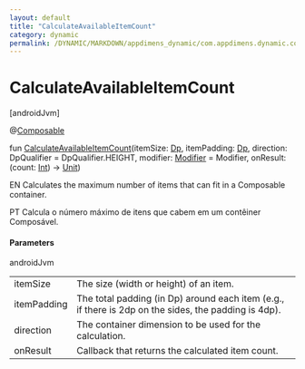 ```yaml
---
layout: default
title: "CalculateAvailableItemCount"
category: dynamic
permalink: /DYNAMIC/MARKDOWN/appdimens_dynamic/com.appdimens.dynamic.compose/-app-dimens/-calculate-available-item-count.html
---
```


# CalculateAvailableItemCount

[androidJvm]

@[Composable](https://developer.android.com/reference/kotlin/androidx/compose/runtime/Composable.html)

fun [CalculateAvailableItemCount](-calculate-available-item-count.md)(itemSize: [Dp](https://developer.android.com/reference/kotlin/androidx/compose/ui/unit/Dp.html), itemPadding: [Dp](https://developer.android.com/reference/kotlin/androidx/compose/ui/unit/Dp.html), direction: DpQualifier = DpQualifier.HEIGHT, modifier: [Modifier](https://developer.android.com/reference/kotlin/androidx/compose/ui/Modifier.html) = Modifier, onResult: (count: [Int](https://kotlinlang.org/api/core/kotlin-stdlib/kotlin/-int/index.html)) -> [Unit](https://kotlinlang.org/api/core/kotlin-stdlib/kotlin/-unit/index.html))

EN Calculates the maximum number of items that can fit in a Composable container.

PT Calcula o número máximo de itens que cabem em um contêiner Composável.

#### Parameters

androidJvm

| | |
|---|---|
| itemSize | The size (width or height) of an item. |
| itemPadding | The total padding (in Dp) around each item (e.g., if there is 2dp on the sides, the padding is 4dp). |
| direction | The container dimension to be used for the calculation. |
| onResult | Callback that returns the calculated item count. |